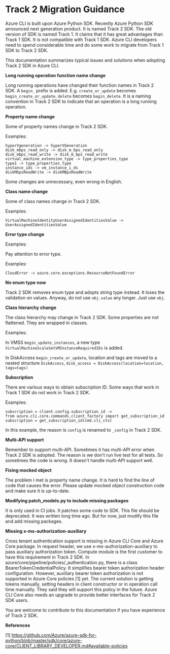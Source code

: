# Track 2 Migration Guidance

Azure CLI is built upon Azure Python SDK. Recently Azure Python SDK announced next generation product. It is named Track 2 SDK. The old version of SDK is named Track 1. It claims that it has great advantages than Track 1 SDK. It is not compatible with Track 1 SDK. Azure CLI developers need to spend considerable time and do some work to migrate from Track 1 SDK to Track 2 SDK.

This documentation summarizes typical issues and solutions when adopting Track 2 SDK in Azure CLI.

**Long running operation function name change**

Long running operations have changed their function names in Track 2 SDK. A `begin_` prefix is added. E.g. `create_or_update` becomes `begin_create_or_update`. `delete` becomes `begin_delete`. It is a naming convention in Track 2 SDK to indicate that an operation is a long running operation.

**Property name change**

Some of property names change in Track 2 SDK.

Examples:

```
hyperVgeneration -> hyperVGeneration
disk_mbps_read_only -> disk_m_bps_read_only
disk_mbps_read_write -> disk_m_bps_read_write
virtual_machine_extension_type -> type_properties_type
type1 -> type_properties_type
instance_ids -> vm_instance_i_ds
diskMbpsReadWrite -> diskMBpsReadWrite
```

Some changes are unnecessary, even wrong in English.

**Class name change**

Some of class names change in Track 2 SDK.

Examples:

```
VirtualMachineIdentityUserAssignedIdentitiesValue -> UserAssignedIdentitiesValue
```

**Error type change**

Examples:

Pay attention to error type.

Examples:

```
CloudError -> azure.core.exceptions.ResourceNotFoundError
```

**No enum type now**

Track 2 SDK removes enum type and adopts string type instead. It loses the validation on values. Anyway, do not use `obj.value` any longer. Just use `obj`.

**Class hierarchy change**

The class hierarchy may change in Track 2 SDK. Some properties are not flattened. They are wrapped in classes. 

Examples:

In VMSS `begin_update_instances`, a new type `VirtualMachineScaleSetVMInstanceRequiredIDs` is added.

In DiskAccess `begin_create_or_update`, location and tags are moved to a nested structure `DiskAccess`, `disk_access = DiskAccess(location=location, tags=tags)`

**Subscription**

There are various ways to obtain subscription ID. Some ways that work in Track 1 SDK do not work in Track 2 SDK.

Examples:

```
subscription = client.config.subscription_id ->
from azure.cli.core.commands.client_factory import get_subscription_id
subscription = get_subscription_id(cmd.cli_ctx)
```

In this example, the reason is `config` is renamed to `_config` in Track 2 SDK.

**Multi-API support**

Remember to support multi-API. Sometimes it has multi-API error when Track 2 SDK is adopted. The reason is we don't run live test for all tests. So sometimes the code is wrong. It doesn't handle multi-API support well.

**Fixing mocked object**

The problem I met is property name change. It is hard to find the line of code that causes the error. Please update mocked object construction code and make sure it is up-to-date.

**Modifying patch_models.py to include missing packages**

It is only used in CI jobs. It patches some code to SDK. This file should be deprecated. It was written long time ago. But for now, just modify this file and add missing packages.

**Missing x-ms-authorization-auxiliary**

Cross tenant authentication support is missing in Azure CLI Core and Azure Core package. In request header, we use x-ms-authorization-auxiliary to pass auxiliary authorization token. Compute module is the first customer to have this requirement in Track 2 SDK. In azure/core/pipeline/policies/_authentication.py, there is a class BearerTokenCredentialPolicy. It simplifies bearer token authorization header configuration. However, auxiliary bearer token authorization is not supported in Azure Core policies [1] yet. The current solution is getting tokens manually, setting headers in client constructor or in operation call time manually. They said they will support this policy in the future. Azure CLI Core also needs an upgrade to provide better interfaces for Track 2 SDK users.

You are welcome to contribute to this documentation if you have experience of Track 2 SDK.

**References**

[1] https://github.com/Azure/azure-sdk-for-python/blob/master/sdk/core/azure-core/CLIENT_LIBRARY_DEVELOPER.md#available-policies

